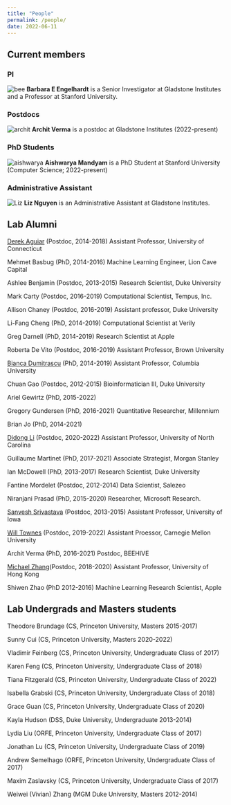```yaml
---
title: "People"
permalink: /people/
date: 2022-06-11
---
```

## Current members

### PI

![bee](/assets/images/bee.jpg) **Barbara E Engelhardt** is a Senior Investigator at Gladstone Institutes and a Professor at Stanford University.

### Postdocs

![archit](/assets/images/archit.jpg) **Archit Verma** is a postdoc at Gladstone Institutes (2022-present)

### PhD Students

![aishwarya](/assets/images/aishwarya.jpg) **Aishwarya Mandyam** is a PhD Student at Stanford University (Computer Science; 2022-present)


### Administrative Assistant

![Liz](/assets/images/liz.jpg) **Liz Nguyen** is an Administrative Assistant at Gladstone Institutes.

## Lab Alumni

[Derek Aguiar](http://www.derekaguiar.com/) (Postdoc, 2014-2018) Assistant Professor, University of Connecticut

Mehmet Basbug (PhD, 2014-2016) Machine Learning Engineer, Lion Cave Capital

Ashlee Benjamin (Postdoc, 2013-2015) Research Scientist, Duke University

Mark Carty (Postdoc, 2016-2019) Computational Scientist, Tempus, Inc.

Allison Chaney (Postdoc, 2016-2019) Assistant professor, Duke University

Li-Fang Cheng (PhD, 2014-2019) Computational Scientist at Verily

Greg Darnell (PhD, 2014-2019) Research Scientist at Apple

Roberta De Vito (Postdoc, 2016-2019) Assistant Professor, Brown University

[Bianca Dumitrascu](https://b2du.github.io/) (PhD, 2014-2019) Assistant Professor, Columbia University

Chuan Gao (Postdoc, 2012-2015) Bioinformatician III, Duke University

Ariel Gewirtz (PhD, 2015-2022)

Gregory Gundersen (PhD, 2016-2021) Quantitative Researcher, Millennium

Brian Jo (PhD, 2014-2021)

[Didong Li](https://sites.google.com/view/didongli/) (Postdoc, 2020-2022) Assistant Professor, University of North Carolina

Guillaume Martinet (PhD, 2017-2021) Associate Strategist, Morgan Stanley

Ian McDowell (PhD, 2013-2017) Research Scientist, Duke University

Fantine Mordelet (Postdoc, 2012-2014) Data Scientist, Salezeo

Niranjani Prasad (PhD, 2015-2020) Researcher, Microsoft Research.

[Sanvesh Srivastava](https://stat.uiowa.edu/people/sanvesh-srivastava) (Postdoc, 2013-2015) Assistant Professor, University of Iowa

[Will Townes](https://willtownes.github.io/) (Postdoc, 2019-2022) Assistant Proessor, Carnegie Mellon University

Archit Verma (PhD, 2016-2021) Postdoc, BEEHIVE

[Michael Zhang](https://mikezhang.com/)(Postdoc, 2018-2020) Assistant Professor, University of Hong Kong

Shiwen Zhao (PhD 2012-2016) Machine Learning Research Scientist, Apple

## Lab Undergrads and Masters students

Theodore Brundage (CS, Princeton University, Masters 2015-2017)

Sunny Cui (CS, Princeton University, Masters 2020-2022)

Vladimir Feinberg (CS, Princeton University, Undergraduate Class of 2017)

Karen Feng (CS, Princeton University, Undergraduate Class of 2018)

Tiana Fitzgerald (CS, Princeton University, Undergraduate Class of 2022)

Isabella Grabski (CS, Princeton University, Undergraduate Class of 2018)

Grace Guan (CS, Princeton University, Undergraduate Class of 2020)

Kayla Hudson (DSS, Duke University, Undergraduate 2013-2014)

Lydia Liu (ORFE, Princeton University, Undergraduate Class of 2017)

Jonathan Lu (CS, Princeton University, Undergraduate Class of 2019)

Andrew Semelhago (ORFE, Princeton University, Undergraduate Class of 2017)

Maxim Zaslavsky (CS, Princeton University, Undergraduate Class of 2017)

Weiwei (Vivian) Zhang (MGM Duke University, Masters 2012-2014)
